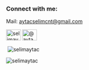<h3 align="left">Connect with me:</h3>
<p>Mail: <a href="mailto:aytacselimcnt@gmail.com">aytacselimcnt@gmail.com</a></p>
<p align="left">
<a href="https://linkedin.com/in/selimaytac" target="blank"><img align="center" src="https://raw.githubusercontent.com/rahuldkjain/github-profile-readme-generator/master/src/images/icons/Social/linked-in-alt.svg" alt="selimaytac" height="30" width="40" /></a>
<a href="https://medium.com/@aytacselim37" target="blank"><img align="center" src="https://raw.githubusercontent.com/rahuldkjain/github-profile-readme-generator/master/src/images/icons/Social/medium.svg" alt="@aytacselim37" height="30" width="40" /></a>
</p>
<p>&nbsp;<img align="center" src="https://github-readme-stats.vercel.app/api?username=selimaytac&show_icons=true&theme=dark&locale=en" alt="selimaytac" /></p>
<p><img align="center" src="https://github-readme-streak-stats.herokuapp.com/?user=selimaytac&" alt="selimaytac" /></p>
